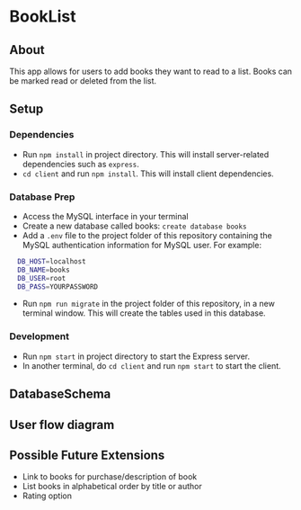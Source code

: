 # BookList

## About
This app allows for users to add books they want to read to a list. Books can be marked read or deleted from the list.

## Setup

### Dependencies

- Run `npm install` in project directory. This will install server-related dependencies such as `express`.
- `cd client` and run `npm install`. This will install client dependencies.

### Database Prep
- Access the MySQL interface in your terminal
- Create a new database called books: `create database books`
- Add a `.env` file to the project folder of this repository containing the MySQL authentication information for MySQL user. For example:

```bash
  DB_HOST=localhost
  DB_NAME=books
  DB_USER=root
  DB_PASS=YOURPASSWORD
```

- Run `npm run migrate` in the project folder of this repository, in a new terminal window. This will create the tables used in this database.

### Development

- Run `npm start` in project directory to start the Express server.
- In another terminal, do `cd client` and run `npm start` to start the client. 

## DatabaseSchema



## User flow diagram



## Possible Future Extensions
- Link to books for purchase/description of book
- List books in alphabetical order by title or author
- Rating option

